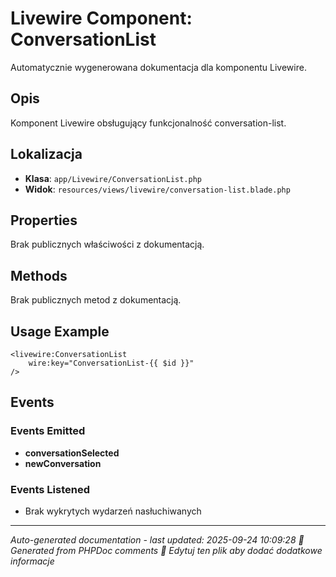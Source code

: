 # Livewire Component: ConversationList

Automatycznie wygenerowana dokumentacja dla komponentu Livewire.

## Opis
Komponent Livewire obsługujący funkcjonalność conversation-list.

## Lokalizacja
- **Klasa**: `app/Livewire/ConversationList.php`
- **Widok**: `resources/views/livewire/conversation-list.blade.php`



## Properties
Brak publicznych właściwości z dokumentacją.

## Methods
Brak publicznych metod z dokumentacją.

## Usage Example
```blade
<livewire:ConversationList
    wire:key="ConversationList-{{ $id }}"
/>
```

## Events

### Events Emitted
- **conversationSelected**
- **newConversation**

### Events Listened
- Brak wykrytych wydarzeń nasłuchiwanych

---
*Auto-generated documentation - last updated: 2025-09-24 10:09:28*
*🤖 Generated from PHPDoc comments*
*📝 Edytuj ten plik aby dodać dodatkowe informacje*